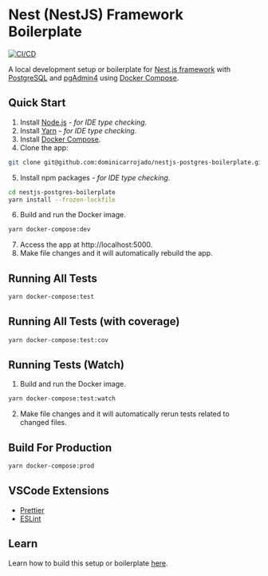 # Nest (NestJS) Framework Boilerplate

[![CI/CD](https://github.com/dominicarrojado/nestjs-postgres-boilerplate/actions/workflows/ci.yml/badge.svg)](https://github.com/dominicarrojado/nestjs-postgres-boilerplate/actions/workflows/ci.yml)

A local development setup or boilerplate for [Nest.js framework](https://nestjs.com/) with [PostgreSQL](https://www.postgresql.org/) and [pgAdmin4](https://www.pgadmin.org/) using [Docker Compose](https://docs.docker.com/compose/).

## Quick Start

1. Install [Node.js](https://nodejs.org/en/download/) - _for IDE type checking_.
2. Install [Yarn](https://yarnpkg.com/lang/en/docs/install/) - _for IDE type checking_.
3. Install [Docker Compose](https://docs.docker.com/compose/install/).
4. Clone the app:

```bash
git clone git@github.com:dominicarrojado/nestjs-postgres-boilerplate.git
```

5. Install npm packages - _for IDE type checking_.

```bash
cd nestjs-postgres-boilerplate
yarn install --frozen-lockfile
```

6. Build and run the Docker image.

```bash
yarn docker-compose:dev
```

7. Access the app at http://localhost:5000.
8. Make file changes and it will automatically rebuild the app.

## Running All Tests

```bash
yarn docker-compose:test
```

## Running All Tests (with coverage)

```bash
yarn docker-compose:test:cov
```

## Running Tests (Watch)

1. Build and run the Docker image.

```bash
yarn docker-compose:test:watch
```

2. Make file changes and it will automatically rerun tests related to changed files.

## Build For Production

```bash
yarn docker-compose:prod
```

## VSCode Extensions

- [Prettier](https://marketplace.visualstudio.com/items?itemName=esbenp.prettier-vscode)
- [ESLint](https://marketplace.visualstudio.com/items?itemName=dbaeumer.vscode-eslint)

## Learn

Learn how to build this setup or boilerplate [here](https://dominicarrojado.com/posts/local-development-setup-for-nestjs-projects-with-postgresql/).

